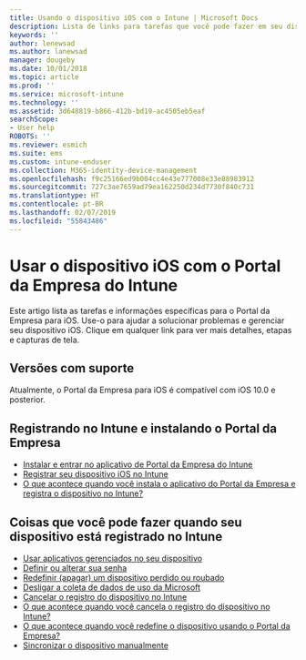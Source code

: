 ```yaml
---
title: Usando o dispositivo iOS com o Intune | Microsoft Docs
description: Lista de links para tarefas que você pode fazer em seu dispositivo iOS quando ele é registrado no Intune.
keywords: ''
author: lenewsad
ms.author: lanewsad
manager: dougeby
ms.date: 10/01/2018
ms.topic: article
ms.prod: ''
ms.service: microsoft-intune
ms.technology: ''
ms.assetid: 3d648819-b866-412b-bd19-ac4505eb5eaf
searchScope:
- User help
ROBOTS: ''
ms.reviewer: esmich
ms.suite: ems
ms.custom: intune-enduser
ms.collection: M365-identity-device-management
ms.openlocfilehash: f9c25166ed9b004cc4e43e777008e33e88983912
ms.sourcegitcommit: 727c3ae7659ad79ea162250d234d7730f840c731
ms.translationtype: HT
ms.contentlocale: pt-BR
ms.lasthandoff: 02/07/2019
ms.locfileid: "55843486"
---
```

# <a name="using-your-ios-device-with-intune-company-portal"></a>Usar o dispositivo iOS com o Portal da Empresa do Intune
Este artigo lista as tarefas e informações específicas para o Portal da Empresa para iOS. Use-o para ajudar a solucionar problemas e gerenciar seu dispositivo iOS. Clique em qualquer link para ver mais detalhes, etapas e capturas de tela.

## <a name="supported-versions"></a>Versões com suporte

Atualmente, o Portal da Empresa para iOS é compatível com iOS 10.0 e posterior.

## <a name="enrolling-into-intune-and-installing-the-company-portal"></a>Registrando no Intune e instalando o Portal da Empresa

- [Instalar e entrar no aplicativo de Portal da Empresa do Intune](install-and-sign-in-to-the-intune-company-portal-app-ios.md)
- [Registrar seu dispositivo iOS no Intune](enroll-your-device-in-intune-ios.md)
- [O que acontece quando você instala o aplicativo do Portal da Empresa e registra o dispositivo no Intune?](what-happens-if-you-install-the-Company-Portal-app-and-enroll-your-device-in-intune-ios.md)

## <a name="things-you-can-do-when-your-device-is-enrolled-in-intune"></a>Coisas que você pode fazer quando seu dispositivo está registrado no Intune

- [Usar aplicativos gerenciados no seu dispositivo](use-managed-apps-on-your-device-ios.md)
- [Definir ou alterar sua senha](set-or-change-your-passcode-ios.md)
  <!--- [Reset (erase) your lost or stolen device](reset-erase-your-lost-or-stolen-device-ios.md) -->
- [Redefinir (apagar) um dispositivo perdido ou roubado](reset-erase-your-device-cpwebsite.md)
- [Desligar a coleta de dados de uso da Microsoft](turn-off-microsoft-usage-data-collection-ios.md)
- [Cancelar o registro do dispositivo no Intune](unenroll-your-device-from-intune-ios.md)
- [O que acontece quando você cancela o registro do dispositivo no Intune?](what-happens-if-you-unenroll-your-device-from-intune-ios.md)
- [O que acontece quando você redefine o dispositivo usando o Portal da Empresa?](what-happens-if-you-reset-your-device-using-the-company-portal-ios.md)
- [Sincronizar o dispositivo manualmente](sync-your-device-manually-ios.md)

